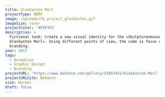 ```yaml
---
title: Glaskasten Marl
projectType: MDRV
image: /uploads/fb_project_glaskasten.gif
imageSize: cover
projectColor: '#F4F3F2'
description: >
  Fictional task: Create a new visual identity for the »Skulpturenmuseum
  Glaskasten Marl«. Using different points of view, the cube is focus of the
  branding.
year: 2017
tags:
  - Animation
  - Graphic Design
  - Branding
projectURL: 'https://www.behance.net/gallery/51857431/Glaskasten-Marl'
projectURLSite: Behance
size: Normal
draft: false
---
```


